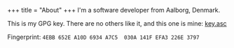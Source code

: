 +++
title = "About"
+++
I'm a software developer from Aalborg, Denmark.

This is my GPG key. There are no others like it, and this one is mine: [key.asc](/files/key.asc)

Fingerprint: `4EBB 652E A10D 6934 A7C5  030A 141F EFA3 226E 3797`
